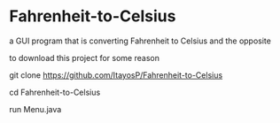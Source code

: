 # Fahrenheit-to-Celsius
a GUI program that is converting Fahrenheit to Celsius and the opposite

to download this project for some reason

git clone https://github.com/ItayosP/Fahrenheit-to-Celsius

cd Fahrenheit-to-Celsius

run Menu.java